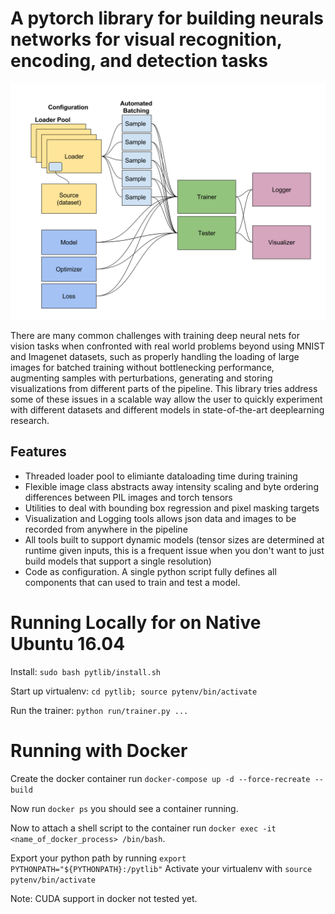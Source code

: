 # A pytorch library for building neurals networks for visual recognition, encoding, and detection tasks

![alt text](pytlib_diagram.svg)

There are many common challenges with training deep neural nets for vision tasks when confronted with real world problems beyond using MNIST and Imagenet datasets, such as properly handling the loading of large images for batched training without bottlenecking performance, augmenting samples with perturbations, generating and storing visualizations from different parts of the pipeline. This library tries address some of these issues in a scalable way allow the user to quickly experiment with different datasets and different models in state-of-the-art deeplearning research.

## Features

* Threaded loader pool to elimiante dataloading time during training
* Flexible image class abstracts away intensity scaling and byte ordering differences between PIL images and torch tensors
* Utilities to deal with bounding box regression and pixel masking targets
* Visualization and Logging tools allows json data and images to be recorded from anywhere in the pipeline
* All tools built to support dynamic models (tensor sizes are determined at runtime given inputs, this is a frequent issue when you don't want to just build models that support a single resolution)
* Code as configuration. A single python script fully defines all components that can used to train and test a model.

# Running Locally for on Native Ubuntu 16.04

Install: `sudo bash pytlib/install.sh`

Start up virtualenv: `cd pytlib; source pytenv/bin/activate`

Run the trainer: `python run/trainer.py ...`

# Running with Docker
Create the docker container run `docker-compose up -d --force-recreate --build`

Now run `docker ps` you should see a container running.

Now to attach a shell script to the container run `docker exec -it <name_of_docker_process> /bin/bash`.

Export your python path by running `export PYTHONPATH="${PYTHONPATH}:/pytlib"`
Activate your virtualenv with `source pytenv/bin/activate`

Note: CUDA support in docker not tested yet.
